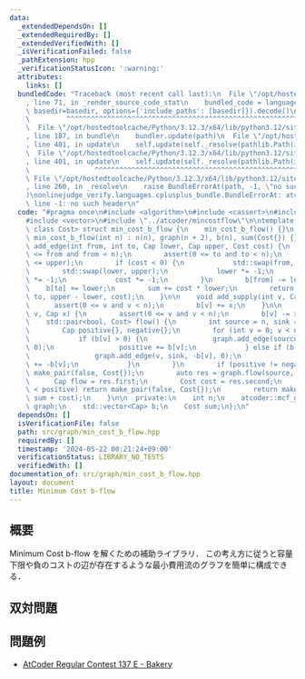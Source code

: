 ```yaml
---
data:
  _extendedDependsOn: []
  _extendedRequiredBy: []
  _extendedVerifiedWith: []
  _isVerificationFailed: false
  _pathExtension: hpp
  _verificationStatusIcon: ':warning:'
  attributes:
    links: []
  bundledCode: "Traceback (most recent call last):\n  File \"/opt/hostedtoolcache/Python/3.12.3/x64/lib/python3.12/site-packages/onlinejudge_verify/documentation/build.py\"\
    , line 71, in _render_source_code_stat\n    bundled_code = language.bundle(stat.path,\
    \ basedir=basedir, options={'include_paths': [basedir]}).decode()\n          \
    \         ^^^^^^^^^^^^^^^^^^^^^^^^^^^^^^^^^^^^^^^^^^^^^^^^^^^^^^^^^^^^^^^^^^^^^^^^^^^^^^^^^\n\
    \  File \"/opt/hostedtoolcache/Python/3.12.3/x64/lib/python3.12/site-packages/onlinejudge_verify/languages/cplusplus.py\"\
    , line 187, in bundle\n    bundler.update(path)\n  File \"/opt/hostedtoolcache/Python/3.12.3/x64/lib/python3.12/site-packages/onlinejudge_verify/languages/cplusplus_bundle.py\"\
    , line 401, in update\n    self.update(self._resolve(pathlib.Path(included), included_from=path))\n\
    \  File \"/opt/hostedtoolcache/Python/3.12.3/x64/lib/python3.12/site-packages/onlinejudge_verify/languages/cplusplus_bundle.py\"\
    , line 401, in update\n    self.update(self._resolve(pathlib.Path(included), included_from=path))\n\
    \                ^^^^^^^^^^^^^^^^^^^^^^^^^^^^^^^^^^^^^^^^^^^^^^^^^^^^^^^^^\n \
    \ File \"/opt/hostedtoolcache/Python/3.12.3/x64/lib/python3.12/site-packages/onlinejudge_verify/languages/cplusplus_bundle.py\"\
    , line 260, in _resolve\n    raise BundleErrorAt(path, -1, \"no such header\"\
    )\nonlinejudge_verify.languages.cplusplus_bundle.BundleErrorAt: atcoder/mincostflow.hpp:\
    \ line -1: no such header\n"
  code: "#pragma once\n#include <algorithm>\n#include <cassert>\n#include <utility>\n\
    #include <vector>\n#include \"../atcoder/mincostflow\"\n\ntemplate <class Cap,\
    \ class Cost> struct min_cost_b_flow {\n    min_cost_b_flow() {}\n    explicit\
    \ min_cost_b_flow(int n) : n(n), graph(n + 2), b(n), sum(Cost{}) {}\n\n    int\
    \ add_edge(int from, int to, Cap lower, Cap upper, Cost cost) {\n        assert(0\
    \ <= from and from < n);\n        assert(0 <= to and to < n);\n        assert(lower\
    \ <= upper);\n        if (cost < 0) {\n            std::swap(from, to);\n    \
    \        std::swap(lower, upper);\n            lower *= -1;\n            upper\
    \ *= -1;\n            cost *= -1;\n        }\n        b[from] -= lower;\n    \
    \    b[to] += lower;\n        sum += cost * lower;\n        return graph.add_edge(from,\
    \ to, upper - lower, cost);\n    }\n\n    void add_supply(int v, Cap x) {\n  \
    \      assert(0 <= v and v < n);\n        b[v] += x;\n    }\n\n    void add_demand(int\
    \ v, Cap x) {\n        assert(0 <= v and v < n);\n        b[v] -= x;\n    }\n\n\
    \    std::pair<bool, Cost> flow() {\n        int source = n, sink = source + 1;\n\
    \        Cap positive{}, negative{};\n        for (int v = 0; v < n; v++) {\n\
    \            if (b[v] > 0) {\n                graph.add_edge(source, v, b[v],\
    \ 0);\n                positive += b[v];\n            } else if (b[v] < 0) {\n\
    \                graph.add_edge(v, sink, -b[v], 0);\n                negative\
    \ += -b[v];\n            }\n        }\n        if (positive != negative) return\
    \ make_pair(false, Cost{});\n        auto res = graph.flow(source, sink);\n  \
    \      Cap flow = res.first;\n        Cost cost = res.second;\n        if (flow\
    \ < positive) return make_pair(false, Cost{});\n        return make_pair(true,\
    \ sum + cost);\n    }\n\n  private:\n    int n;\n    atcoder::mcf_graph<Cap, Cost>\
    \ graph;\n    std::vector<Cap> b;\n    Cost sum;\n};\n"
  dependsOn: []
  isVerificationFile: false
  path: src/graph/min_cost_b_flow.hpp
  requiredBy: []
  timestamp: '2024-05-22 00:21:24+09:00'
  verificationStatus: LIBRARY_NO_TESTS
  verifiedWith: []
documentation_of: src/graph/min_cost_b_flow.hpp
layout: document
title: Minimum Cost b-flow
---
```


## 概要
Minimum Cost b-flow を解くための補助ライブラリ．
この考え方に従うと容量下限や負のコストの辺が存在するような最小費用流のグラフを簡単に構成できる．

## 双対問題

## 問題例
- [AtCoder Regular Contest 137 E - Bakery](https://atcoder.jp/contests/arc137/tasks/arc137_e)